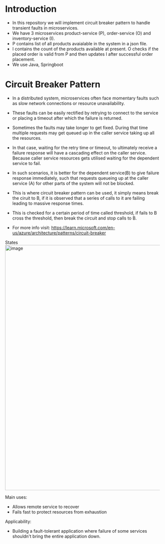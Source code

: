 # Introduction
- In this repository we will implement circuit breaker pattern to handle transient faults in microservices.
- We have 3 microservices product-service (P), order-service (O) and inventory-service (I).
- P contains list of all products avaialable in the system in a json file. 
- I contains the count of the products available at present. O checks if the placed order is valid from P and then updates I after successful order placement.
- We use Java, Springboot

# Circuit Breaker Pattern
- In a distributed system, microservices often face momentary faults such as slow network connections or resource unavailability. 
- These faults can be easily rectified by retrying to connect to the service or placing a timeout after which the failure is returned.

- Sometimes the faults may take longer to get fixed. During that time multiple requests may get queued up in the caller service taking up all the resources. 
- In that case, waiting for the retry time or timeout, to ultimately receive a failure response will have a cascading effect on the caller service. Because caller service 
resources gets utilised waiting for the dependent service to fail. 

- In such scenarios, it is better for the dependent service(B) to give failure response immediately, 
such that requests queueing up at the caller service (A) for other parts of the system will not be blocked.

- This is where circuit breaker pattern can be used, it simply means break the ciruit to B, if it is observed that a series of calls to it are failing leading to massive response times. 
- This is checked for a certain period of time called threshold, if fails to B cross the threshold, then break the circuit and stop calls to B. 
- For more info visit: https://learn.microsoft.com/en-us/azure/architecture/patterns/circuit-breaker

States
 <img width="797" alt="image" src="https://github.com/vivek-alladi/circuit-breaker-pattern/assets/38089262/c9ea0b1d-dfe9-4e26-9574-b9cfcae6e7ad">

Main uses:
- Allows remote service to recover
- Fails fast to protect resources from exhaustion

Applicability:
- Building a fault-tolerant application where failure of some services shouldn't bring the entire application down.

